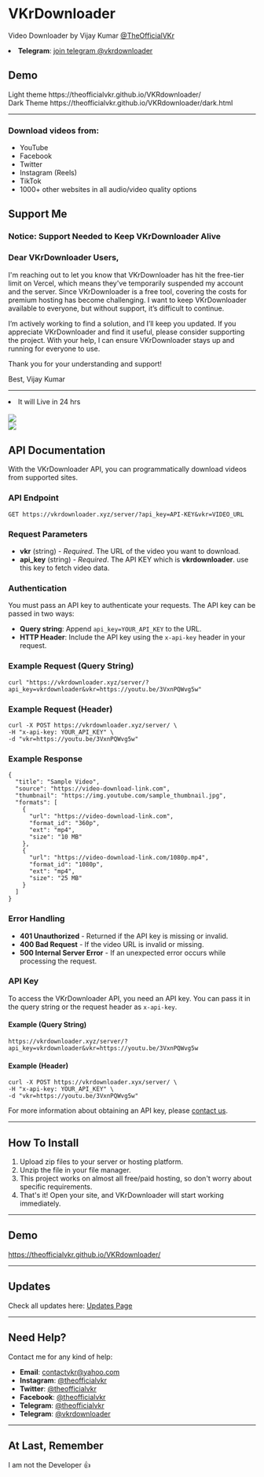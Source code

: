 <!DOCTYPE html>
<html lang="en">
<head>
    <meta charset="UTF-8">
    <meta name="viewport" content="width=device-width, initial-scale=1.0">
    
</head>
<body>

<h1>VKrDownloader</h1>
<p>
    Video Downloader by Vijay Kumar 
    <a href="https://instagram.com/theofficialvkr">@TheOfficialVKr</a> 
</p>
    <li><strong>Telegram</strong>: <a href="https://t.me/vkrdownloader">join telegram @vkrdownloader</a></li>

 <h2>Demo</h2>   
 Light theme https://theofficialvkr.github.io/VKRdownloader/
 <br>
 Dark Theme https://theofficialvkr.github.io/VKRdownloader/dark.html
 <hr>

 
<p><h3>Download videos from:</h3></p>
<ul>
    <li>YouTube</li>
    <li>Facebook</li>
    <li>Twitter</li>
    <li>Instagram (Reels)</li>
    <li>TikTok</li>
    <li>1000+ other websites in all audio/video quality options</li>
</ul>



<h2>Support Me</h2>

### Notice: Support Needed to Keep VKrDownloader Alive

### Dear VKrDownloader Users,

I'm reaching out to let you know that VKrDownloader has hit the free-tier limit on Vercel, which means they've temporarily suspended my account and the server. Since VKrDownloader is a free tool, covering the costs for premium hosting has become challenging. I want to keep VKrDownloader available to everyone, but without support, it’s difficult to continue.

I’m actively working to find a solution, and I’ll keep you updated. If you appreciate VKrDownloader and find it useful, please consider supporting the project. With your help, I can ensure VKrDownloader stays up and running for everyone to use.

Thank you for your understanding and support!

Best,
Vijay Kumar

<hr>

<li>It will Live in 24 hrs</li>

<br>
<a href="https://www.paypal.com/ncp/payment/4C9YTYAMKYVZS">
    <img src="https://www.paypalobjects.com/images/Debit_Credit_APM.svg">
</a>
<br>
<a href="https://www.buymeacoffee.com/theofficialvkr">
    <img src="https://img.buymeacoffee.com/button-api/?text=Buy me a coffee&emoji=&slug=theofficialvkr&button_colour=BD5FFF&font_colour=ffffff&font_family=Cookie&outline_colour=000000&coffee_colour=FFDD00">
</a>


<h2>API Documentation</h2>

<p>With the VKrDownloader API, you can programmatically download videos from supported sites.</p>

<h3>API Endpoint</h3>
<pre><code>GET https://vkrdownloader.xyz/server/?api_key=API-KEY&vkr=VIDEO_URL</code></pre>

<h3>Request Parameters</h3>
<ul>
    <li><strong>vkr</strong> (string) - <em>Required</em>. The URL of the video you want to download.</li>
    <li><strong>api_key</strong> (string) - <em>Required</em>. The API KEY which is <b>vkrdownloader</b>. use this key to fetch video data.</li>
</ul>

<h3>Authentication</h3>
<p>You must pass an API key to authenticate your requests. The API key can be passed in two ways:</p>

<ul>
    <li><strong>Query string</strong>: Append <code>api_key=YOUR_API_KEY</code> to the URL.</li>
    <li><strong>HTTP Header</strong>: Include the API key using the <code>x-api-key</code> header in your request.</li>
</ul>

<h3>Example Request (Query String)</h3>
<pre><code>curl "https://vkrdownloader.xyz/server/?api_key=vkrdownloader&vkr=https://youtu.be/3VxnPQWvg5w"
</code></pre>

<h3>Example Request (Header)</h3>
<pre><code>curl -X POST https://vkrdownloader.xyz/server/ \
-H "x-api-key: YOUR_API_KEY" \
-d "vkr=https://youtu.be/3VxnPQWvg5w"
</code></pre>

<h3>Example Response</h3>
<pre><code>{
  "title": "Sample Video",
  "source": "https://video-download-link.com",
  "thumbnail": "https://img.youtube.com/sample_thumbnail.jpg",
  "formats": [
    {
      "url": "https://video-download-link.com",
      "format_id": "360p",
      "ext": "mp4",
      "size": "10 MB"
    },
    {
      "url": "https://video-download-link.com/1080p.mp4",
      "format_id": "1080p",
      "ext": "mp4",
      "size": "25 MB"
    }
  ]
}
</code></pre>

<h3>Error Handling</h3>
<ul>
    <li><strong>401 Unauthorized</strong> - Returned if the API key is missing or invalid.</li>
    <li><strong>400 Bad Request</strong> - If the video URL is invalid or missing.</li>
    <li><strong>500 Internal Server Error</strong> - If an unexpected error occurs while processing the request.</li>
</ul>

<h3>API Key</h3>
<p>To access the VKrDownloader API, you need an API key. You can pass it in the query string or the request header as <code>x-api-key</code>.</p>

<h4>Example (Query String)</h4>
<pre><code>https://vkrdownloader.xyz/server/?api_key=vkrdownloader&vkr=https://youtu.be/3VxnPQWvg5w</code></pre>

<h4>Example (Header)</h4>
<pre><code>curl -X POST https://vkrdownloader.xyx/server/ \
-H "x-api-key: YOUR_API_KEY" \
-d "vkr=https://youtu.be/3VxnPQWvg5w"
</code></pre>

<p>For more information about obtaining an API key, please 
<a href="mailto:contactvkr@yahoo.com">contact us</a>.</p>

<hr>

<h2>How To Install</h2>
<ol>
    <li>Upload zip files to your server or hosting platform.</li>
    <li>Unzip the file in your file manager.</li>
    <li>This project works on almost all free/paid hosting, so don't worry about specific requirements.</li>
    <li>That's it! Open your site, and VKrDownloader will start working immediately.</li>
</ol>

<hr>

<h2>Demo</h2>
<p><a href="https://theofficialvkr.github.io/VKRdownloader/">https://theofficialvkr.github.io/VKRdownloader/</a></p>

<hr>

<h2>Updates</h2>
<p>Check all updates here:  
<a href="https://github.com/theofficialvkr/VKRdownloader/blob/main/updates.md">Updates Page</a></p>

<hr>

<h2>Need Help?</h2>
<p>Contact me for any kind of help:</p>
<ul>
    <li><strong>Email</strong>: <a href="mailto:contactvkr@yahoo.com">contactvkr@yahoo.com</a></li>
    <li><strong>Instagram</strong>: <a href="https://instagram.com/theofficialvkr">@theofficialvkr</a></li>
    <li><strong>Twitter</strong>: <a href="https://twitter.com/theofficialvkr">@theofficialvkr</a></li>
    <li><strong>Facebook</strong>: <a href="https://facebook.com/theofficialvkr">@theofficialvkr</a></li>
    <li><strong>Telegram</strong>: <a href="https://t.me/theofficialvkr">@theofficialvkr</a></li>
        <li><strong>Telegram</strong>: <a href="https://t.me/vkrdownloader">@vkrdownloader</a></li>
</ul>

<hr>



<h2>At Last, Remember</h2>
<p>I am not the Developer 👍</p>

</body>
</html>
